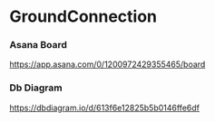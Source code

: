 # GroundConnection

### Asana Board
https://app.asana.com/0/1200972429355465/board
### Db Diagram
https://dbdiagram.io/d/613f6e12825b5b0146ffe6df
